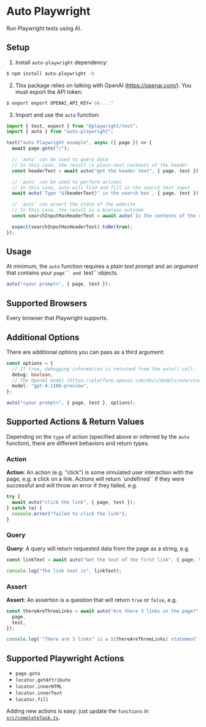 # Auto Playwright

Run Playwright tests using AI.

## Setup

1. Install `auto-playwright` dependency:

```bash
$ npm install auto-playwright -D
```

2. This package relies on talking with OpenAI (https://openai.com/). You must export the API token:

```bash
$ export export OPENAI_API_KEY='sk-..."
```

3. Import and use the `auto` function:

```ts
import { test, expect } from "@playwright/test";
import { auto } from "auto-playwright";

test("auto Playwright example", async ({ page }) => {
  await page.goto("/");

  // `auto` can be used to query data
  // In this case, the result is plain-text contents of the header
  const headerText = await auto("get the header text", { page, test });

  // `auto` can be used to perform actions
  // In this case, auto will find and fill in the search text input
  await auto(`Type "${headerText}" in the search box`, { page, test });

  // `auto` can assert the state of the website
  // In this case, the result is a boolean outcome
  const searchInputHasHeaderText = await auto(`Is the contents of the search box equal to "${headerText}"?` { page, test });

  expect(searchInputHasHeaderText).toBe(true);
});
```

## Usage

At minimum, the `auto` function requires a _plain text prompt_ and an _argument_ that contains your ` page`` and  `test`` objects.

```ts
auto("<your prompt>", { page, test });
```

## Supported Browsers

Every browser that Playwright supports.

## Additional Options

There are additional options you can pass as a third argument:

```ts
const options = {
  // If true, debugging information is returned from the auto() call.
  debug: boolean,
  // The OpenAI model (https://platform.openai.com/docs/models/overview)
  model: "gpt-4-1106-preview",
};

auto("<your prompt>", { page, test }, options);
```

## Supported Actions & Return Values

Depending on the `type` of action (specified above or inferred by the `auto` function), there are different behaviors and return types.

### Action

**Action**: An action (e.g. "click") is some simulated user interaction with the page, e.g. a click on a link. Actions will return `undefined`` if they were successful and will throw an error if they failed, e.g.

```ts
try {
  await auto("click the link", { page, test });
} catch (e) {
  console.error("failed to click the link");
}
```

### Query

**Query**: A query will return requested data from the page as a string, e.g.

```ts
const linkText = await auto("Get the text of the first link", { page, test });

console.log("The link text is", linkText);
```

### Assert

**Assert**: An assertion is a question that will return `true` or `false`, e.g.

```ts
const thereAreThreeLinks = await auto("Are there 3 links on the page?", {
  page,
  test,
});

console.log(`"There are 3 links" is a ${thereAreThreeLinks} statement`);
```

## Supported Playwright Actions

* `page.goto`
* `locator.getAttribute`
* `locator.innerHTML`
* `locator.innerText`
* `locator.fill`

Adding new actions is easy: just update the `functions` in [`src/completeTask.ts`](src/completeTask.ts).